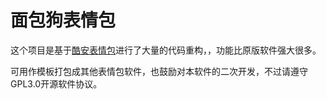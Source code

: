# 面包狗表情包

这个项目是基于[酷安表情包](https://github.com/gddhy/coolapk-emotion)进行了大量的代码重构，，功能比原版软件强大很多。

可用作模板打包成其他表情包软件，也鼓励对本软件的二次开发，不过请遵守GPL3.0开源软件协议。
